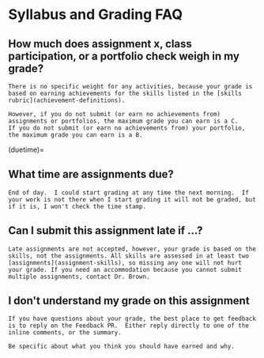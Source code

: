 # Syllabus and Grading FAQ



## How much does assignment x, class participation, or a portfolio check weigh in my grade?
```{toggle}
There is no specific weight for any activities, because your grade is based on earning achievements for the skills listed in the [skills rubric](achievement-definitions).

However, if you do not submit (or earn no achievements from) assignments or portfolios, the maximum grade you can earn is a C.
If you do not submit (or earn no achievements from) your portfolio, the maximum grade you can earn is a B.
```

(duetime)=
## What time are assignments due? 
```{toggle}
End of day.  I could start grading at any time the next morning.  If your work is not there when I start grading it will not be graded, but if it is, I won't check the time stamp. 
```


## Can I submit this assignment late if ...?
```{toggle}
Late assignments are not accepted, however, your grade is based on the skills, not the assignments. All skills are assessed in at least two [assignments](assignment-skills), so missing any one will not hurt your grade. If you need an accommodation because you cannot submit multiple assignments, contact Dr. Brown.
```

## I don't understand my grade on this assignment
```{toggle}
If you have questions about your grade, the best place to get feedback is to reply on the Feedback PR.  Either reply directly to one of the inline comments, or the summary.

Be specific about what you think you should have earned and why.
```
